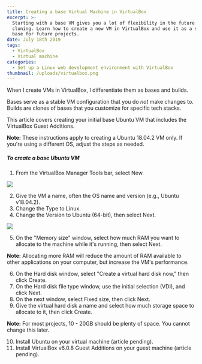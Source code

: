 ```yaml
---
title: Creating a base Virtual Machine in VirtualBox
excerpt: >-
  Starting with a base VM gives you a lot of flexibility in the future through
  cloning. Learn how to create a new VM in VirtualBox and use it as a stable
  base for future projects.
date: July 18th 2019
tags:
  - VirtualBox
  - Virtual machine
categories:
  - Set up a Linux web development environment with VirtualBox
thumbnail: /uploads/virtualbox.png
---
```

When I create VMs in VirtualBox, I differentiate them as bases and builds. 

Bases serve as a stable VM configuration that you do _not_ make changes to. Builds are clones of bases that you customize for specific tech stacks.

This article covers creating your initial base Ubuntu VM that includes the VirtualBox Guest Additions.

<div class="note">  <p><strong>Note:</strong> These instructions apply to creating a Ubuntu 18.04.2 VM only. If you're using a different OS, adjust the steps as needed.</p></div>

##### To create a base Ubuntu VM
1. From the VirtualBox Manager Tools bar, select New.

<img class="procedure-image" src="/uploads/new-vm.png" />

2. Give the VM a name, often the OS name and version (e.g., Ubuntu v18.04.2).
3. Change the Type to Linux.
4. Change the Version to Ubuntu (64-bit), then select Next.

<img class="procedure-image" src="/uploads/name-and-os.png" />

5. On the "Memory size" window, select how much RAM you want to allocate to the machine while it's running, then select Next.
<div class="note">  <p><strong>Note:</strong> Allocating more RAM will reduce the amount of RAM available to other applications on your computer, but increase the VM's performance.</p></div>

6. On the Hard disk window, select "Create a virtual hard disk now," then click Create.
7. On the Hard disk file type window, use the initial selection (VDI), and click Next.
8. On the next window, select Fixed size, then click Next.
9.  Give the virtual hard disk a name and select how much storage space to allocate to it, then click Create.
<div class="note">  <p><strong>Note:</strong> For most projects, 10 - 20GB should be plenty of space. You cannot change this later.</p></div>

10.  Install Ubuntu on your virtual machine (article pending).
11.  Install VirtualBox v6.0.8 Guest Additions on your guest machine (article pending).

